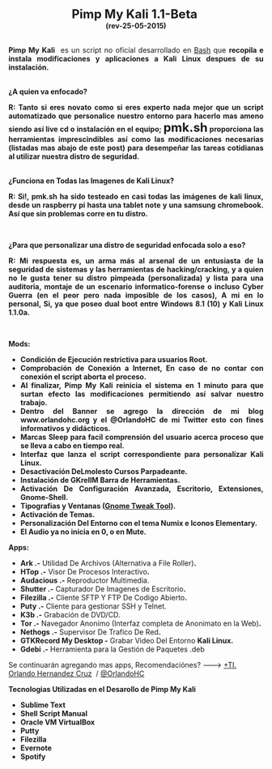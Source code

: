 <div>
<span style="word-wrap: break-word; -webkit-nbsp-mode: space; -webkit-line-break: after-white-space;"><div style="text-align: center;"><b><font size="5">Pimp My Kali 1.1-Beta </font></b></div><div style="text-align: center;"><b>(rev-25-05-2015)</b></div><div style="text-align: center;"><br/></div><div><div style="text-align: justify;"><p><b>Pimp My Kali</b>  es un script no oficial desarrollado en <a href="http://es.wikipedia.org/wiki/Bash">Bash</a> que <b>recopila e instala modificaciones y aplicaciones a Kali Linux despues de su instalación.</b></p></div><div style="text-align: justify;"><div><b><br/></b></div><div><b>¿A quien va enfocado? </b></div><p><b>R: Tanto si eres novato como si eres experto nada mejor que un script automatizado que personalice nuestro entorno para hacerlo mas ameno siendo así live cd o instalación en el equipo; <font size="5">pmk.sh</font> proporciona las herramientas imprescindibles así como las modificaciones necesarias (listadas mas abajo de este post) para desempeñar las tareas cotidianas al utilizar nuestra distro de seguridad.</b></p><p><b><br/></b> <b>¿Funciona en Todas las Imagenes de Kali Linux?</b></p><p><b>R: Si!, pmk.sh ha sido testeado en casi todas las imágenes de kali linux, desde un raspberry pi hasta una tablet note y una samsung chromebook. Así que sin problemas corre en tu distro.</b></p><p><b><br/></b></p><div><p><b>¿Para que personalizar una distro de seguridad enfocada solo a eso? </b></p></div><div><p><b>R: Mi respuesta es, un arma más al arsenal de un entusiasta de la seguridad de sistemas y las herramientas de hacking/cracking, y a quien no le gusta tener su distro pimpeada (personalizada) y lista para una auditoria, montaje de un escenario informatico-forense o incluso Cyber Guerra (en el peor pero nada imposible de los casos), A mi en lo personal, Si, ya que poseo dual boot entre Windows 8.1 (10) y Kali Linux 1.1.0a. </b></p></div></div><div style="text-align: justify;"><p><br/></p></div><div style="text-align: justify;"><p><b>Mods:</b></p><ul><li><b>Condición de Ejecución restrictiva para usuarios Root.</b></li><li><b>Comprobación de Conexión a Internet, En caso de no contar con conexión el script aborta el proceso. </b></li><li><b>Al finalizar, Pimp My Kali reinicia el sistema en 1 minuto para que surtan efecto las modificaciones permitiendo así salvar nuestro trabajo.</b></li><li><b>Dentro del Banner se agrego la dirección de mi blog www.orlandohc.org y el @OrlandoHC de mi Twitter esto con fines informativos y didácticos.</b></li><li><b>Marcas Sleep para facil comprensión del usuario acerca proceso que se lleva a cabo en tiempo real. </b></li><li><b>Interfaz que lanza el script correspondiente para personalizar Kali Linux.</b></li><li><b>Desactivación DeLmolesto Cursos Parpadeante.</b></li><li><b>Instalación de GKrellM Barra de Herramientas.</b></li><li><b>Activación De Configuración Avanzada, Escritorio, Extensiones, Gnome-Shell.</b></li><li><b>Tipografias y Ventanas (<a href="https://apps.ubuntu.com/cat/applications/gnome-tweak-tool/">Gnome Tweak Tool</a>).</b></li><li><b>Activación de Temas.</b></li><li><b>Personalización Del Entorno con el tema Numix e Iconos Elementary.</b></li><li><b>El Audio ya no inicia en 0, o en Mute.</b></li></ul></div><div style="text-align: justify;"><p><b>Apps:</b></p></div><ul><li style="text-align: justify;"><b>Ark .-</b> Utilidad De Archivos (Alternativa a File Roller)<b>.</b></li><li style="text-align: justify;"><b>HTop .-</b> Visor De Procesos Interactivo<b>.</b></li><li style="text-align: justify;"><b>Audacious .-</b> Reproductor Multimedia.</li><li style="text-align: justify;"><b>Shutter .-</b> Capturador De Imagenes de Escritorio<b>.</b></li><li style="text-align: justify;"><b>Filezilla .-</b> Cliente SFTP Y FTP De Codigo Abierto<b>.</b></li><li style="text-align: justify;"><b>Puty .-</b> Cliente para gestionar SSH y Telnet.<b><br/></b></li><li style="text-align: justify;"><b>K3b .-</b> Grabación de DVD/CD.<b><br/></b></li><li style="text-align: justify;"><b>Tor .-</b> Navegador Anonimo (Interfaz completa de Anonimato en la Web)<b>.</b></li><li style="text-align: justify;"><b>Nethogs .-</b> Supervisor De Trafico De Red<b>.</b></li><li style="text-align: justify;"><b>GTKRecord My Desktop -</b> Grabar Video Del Entorno <b>Kali Linux.</b></li><li style="text-align: justify;"><b>Gdebi .-</b> Herramienta para la Gestión de Paquetes .deb </li></ul><p>Se continuarán agregando mas apps, Recomendaciónes? ---&gt; <a href="https://plus.google.com/102357370164109266073">+TI. Orlando Hernandez Cruz</a>  / <a href="https://www.blogger.com/">@OrlandoHC</a></p><div style="text-align: justify;"><p><b>Tecnologias Utilizadas en el Desarollo de Pimp My Kali</b></p><ul><li><b>Sublime Text</b></li><li><b>Shell Script Manual</b></li><li><b>Oracle VM VirtualBox</b></li><li><b>Putty</b></li><li><b>Filezilla</b></li><li><b>Evernote</b></li><li><b>Spotify</b></li></ul></div></div></span>
</div>
